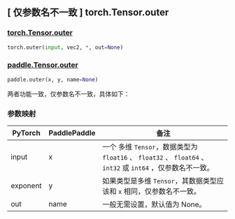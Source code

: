 ## [ 仅参数名不一致 ] torch.Tensor.outer

### [torch.Tensor.outer](https://pytorch.org/docs/stable/generated/torch.Tensor.outer.html?highlight=outer#torch.Tensor.outer)

```python
torch.outer(input, vec2, *, out=None)
```

### [paddle.Tensor.outer](https://www.paddlepaddle.org.cn/documentation/docs/zh/api/paddle/outer_cn.html=)

```python
paddle.outer(x, y, name=None)
```

两者功能一致，仅参数名不一致，具体如下：
### 参数映射
| PyTorch       | PaddlePaddle | 备注                                                   |
| ------------- | ------------ | ------------------------------------------------------ |
| input      | x         | 一个 多维 `Tensor`，数据类型为 `float16` 、 `float32` 、 `float64` 、 `int32` 或 `int64` ，仅参数名不一致。 |
| exponent | y         | 如果类型是多维 `Tensor`，其数据类型应该和 `x` 相同，仅参数名不一致。 |
| out      | name      | 一般无需设置，默认值为 None。 |
